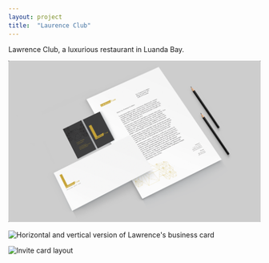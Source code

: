 ```yaml
---
layout: project
title:  "Laurence Club"
---
```

Lawrence Club, a luxurious restaurant in Luanda Bay.


![Stationary of Lawrence Club composed by a front letter, a business card and an envelope](/assets/portfolio/lawrence-1.png)

![Horizontal and vertical version of Lawrence's business card](/assets/portfolio/lawrence-2.png)

![Invite card layout](/assets/portfolio/lawrence-3.png)